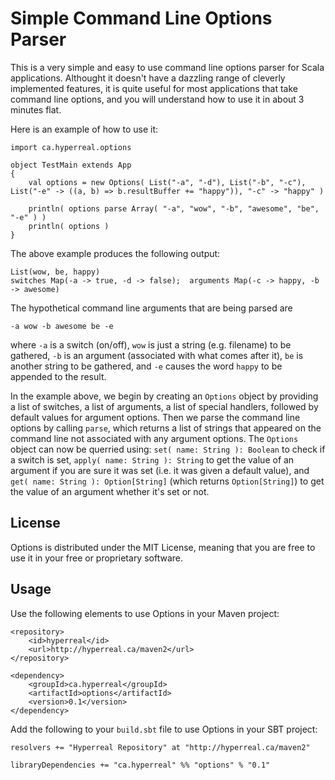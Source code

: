 Simple Command Line Options Parser
==================================

This is a very simple and easy to use command line options parser for Scala applications.  Althought it doesn't have a dazzling range of cleverly implemented features, it is quite useful for most applications that take command line options, and you will understand how to use it in about 3 minutes flat.

Here is an example of how to use it:

	import ca.hyperreal.options

	object TestMain extends App
	{
		val options = new Options( List("-a", "-d"), List("-b", "-c"), List("-e" -> ((a, b) => b.resultBuffer += "happy")), "-c" -> "happy" )
		
		println( options parse Array( "-a", "wow", "-b", "awesome", "be", "-e" ) )
		println( options )
	}
	
The above example produces the following output:

	List(wow, be, happy)
	switches Map(-a -> true, -d -> false);  arguments Map(-c -> happy, -b -> awesome)

The hypothetical command line arguments that are being parsed are

	-a wow -b awesome be -e
	
where `-a` is a switch (on/off), `wow` is just a string (e.g. filename) to be gathered, `-b` is an argument (associated with what comes after it), `be` is another string to be gathered, and `-e` causes the word `happy` to be appended to the result.

In the example above, we begin by creating an `Options` object by providing a list of switches, a list of arguments, a list of special handlers, followed by default values for argument options.  Then we parse the command line options by calling `parse`, which returns a list of strings that appeared on the command line not associated with any argument options.  The `Options` object can now be querried using: `set( name: String ): Boolean` to check if a switch is set, `apply( name: String ): String` to get the value of an argument if you are sure it was set (i.e. it was given a default value), and `get( name: String ): Option[String]` (which returns `Option[String]`) to get the value of an argument whether it's set or not.


## License

Options is distributed under the MIT License, meaning that you are free to use it in your free or proprietary software.


## Usage

Use the following elements to use Options in your Maven project:

	<repository>
		<id>hyperreal</id>
		<url>http://hyperreal.ca/maven2</url>
	</repository>

	<dependency>
		<groupId>ca.hyperreal</groupId>
		<artifactId>options</artifactId>
		<version>0.1</version>
	</dependency>

Add the following to your `build.sbt` file to use Options in your SBT project:

	resolvers += "Hyperreal Repository" at "http://hyperreal.ca/maven2"

	libraryDependencies += "ca.hyperreal" %% "options" % "0.1"
